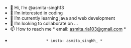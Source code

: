 - 👋 Hi, I’m @asmita-singh13
- 👀 I’m interested in coding
- 🌱 I’m currently learning java and web development
- 💞️ I’m looking to collaborate on ...
- 📫 How to reach me * email: asmita.ria103@gmail.com *
-                     * insta: asmita_singhh_ *

<!---
asmita-singh13/asmita-singh13 is a ✨ special ✨ repository because its `README.md` (this file) appears on your GitHub profile.
You can click the Preview link to take a look at your changes.
--->
